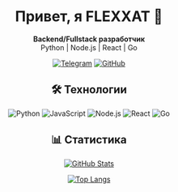 <div align="center">

# Привет, я FLEXXAT 👋

**Backend/Fullstack разработчик**  
Python | Node.js | React | Go

[![Telegram](https://img.shields.io/badge/-Telegram-26A5E4?style=for-the-badge&logo=telegram&logoColor=white)](https://t.me/FLEXXAT)
[![GitHub](https://img.shields.io/badge/-GitHub-181717?style=for-the-badge&logo=github&logoColor=white)](https://github.com/FLEXXAT)

## 🛠 Технологии

![Python](https://img.shields.io/badge/-Python-3776AB?style=for-the-badge&logo=python&logoColor=white)
![JavaScript](https://img.shields.io/badge/-JavaScript-F7DF1E?style=for-the-badge&logo=javascript&logoColor=black)
![Node.js](https://img.shields.io/badge/-Node.js-339933?style=for-the-badge&logo=node.js&logoColor=white)
![React](https://img.shields.io/badge/-React-61DAFB?style=for-the-badge&logo=react&logoColor=black)
![Go](https://img.shields.io/badge/-Go-00ADD8?style=for-the-badge&logo=go&logoColor=white)

## 📊 Статистика

[![GitHub Stats](https://github-readme-stats.vercel.app/api?username=FLEXXAT&show_icons=true&theme=dark&bg_color=1A1A1A&title_color=FFFFFF&text_color=FFFFFF&icon_color=5865F2&hide_border=true)](https://github.com/FLEXXAT)

[![Top Langs](https://github-readme-stats.vercel.app/api/top-langs/?username=FLEXXAT&layout=compact&theme=dark&bg_color=1A1A1A&title_color=FFFFFF&text_color=FFFFFF&hide_border=true)](https://github.com/FLEXXAT)

</div>
